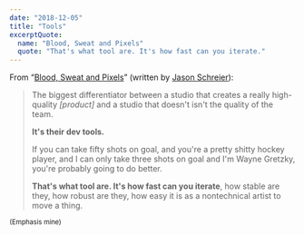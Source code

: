 ```yaml
---
date: "2018-12-05"
title: "Tools"
excerptQuote:
  name: "Blood, Sweat and Pixels"
  quote: "That's what tool are. It's how fast can you iterate."
---
```


From “[Blood, Sweat and Pixels][book]” (written by [Jason Schreier][twitter]):

> The biggest differentiator between a studio that creates a really high-quality _[product]_ and a studio that doesn't isn't the quality of the team.
>
> **It's their dev tools.**
>
> If you can take fifty shots on goal, and you're a pretty shitty hockey player, and I can only take three shots on goal and I'm Wayne Gretzky, you're probably going to do better.
>
> **That's what tool are. It's how fast can you iterate**, how stable are they, how robust are they, how easy it is as a nontechnical artist to move a thing.

<small>(Emphasis mine)</small>


[book]: https://www.goodreads.com/book/show/34376766-blood-sweat-and-pixels
[twitter]: https://twitter.com/jasonschreier
